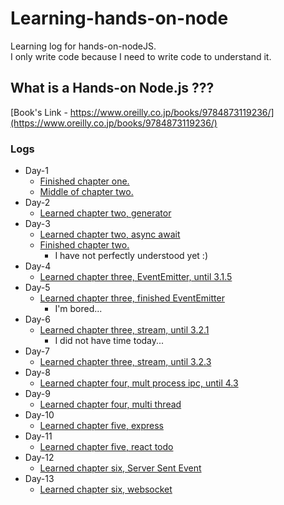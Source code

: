 # Learning-hands-on-node
Learning log for hands-on-nodeJS.  
I only write code because I need to write code to understand it.
## What is a Hands-on Node.js ???
[Book's Link - https://www.oreilly.co.jp/books/9784873119236/](https://www.oreilly.co.jp/books/9784873119236/)
### Logs
- Day-1
  - [Finished chapter one.](./chapter-one)
  - [Middle of chapter two.](./chapter-two)
- Day-2
  - [Learned chapter two, generator](./chapter-two/generator)
- Day-3
  - [Learned chapter two, async await](./chapter-two/async-await)
  - [Finished chapter two.](./chapter-two)
    - I have not perfectly understood yet :)
- Day-4
  - [Learned chapter three, EventEmitter, until 3.1.5](./chapter-three/event-emitter)
- Day-5
  - [Learned chapter three, finished EventEmitter](./chapter-three/event-emitter)
    - I'm bored...
- Day-6
  - [Learned chapter three, stream, until 3.2.1](./chapter-three/stream)
    - I did not have time today...
- Day-7
  - [Learned chapter three, stream, until 3.2.3](./chapter-three/stream)
- Day-8
  - [Learned chapter four, mult process ipc, until 4.3](./chapter-four/)
- Day-9
  - [Learned chapter four, multi thread](./chapter-four/worker-threads)
- Day-10
  - [Learned chapter five, express](./chapter-five/todo-express)
- Day-11
  - [Learned chapter five, react todo](./chapter-five/todo-express)
- Day-12
  - [Learned chapter six, Server Sent Event](./chapter-six/todo-see)
- Day-13
  - [Learned chapter six, websocket](./chapter-six/todo-socket-io)
